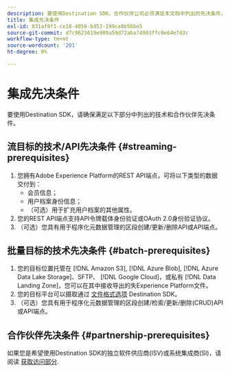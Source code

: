 ```yaml
---
description: 要使用Destination SDK，合作伙伴公司必须满足本文档中列出的先决条件。
title: 集成先决条件
exl-id: 031af9f1-ce18-4056-bd53-199ce8b56be5
source-git-commit: d7c9623619e989a59d72aba74903ffc0e64e7d3c
workflow-type: tm+mt
source-wordcount: '201'
ht-degree: 0%

---
```


# 集成先决条件

要使用Destination SDK，请确保满足以下部分中列出的技术和合作伙伴先决条件。

## 流目标的技术/API先决条件 {#streaming-prerequisites}

1. 您拥有Adobe Experience Platform的REST API端点，可将以下类型的数据交付到：
   * 会员信息；
   * 用户档案身份信息；
   * （可选）用于扩充用户档案的其他属性。
2. 您的REST API端点支持API令牌载体身份验证或OAuth 2.0身份验证协议。
3. （可选）您具有用于程序化元数据管理的区段创建/更新/删除API或API端点。

## 批量目标的技术先决条件 {#batch-prerequisites}

1. 您的目标位置托管在 [!DNL Amazon S3], [!DNL Azure Blob], [!DNL Azure Data Lake Storage]、SFTP、 [!DNL Google Cloud]，或私有 [!DNL Data Landing Zone]，您可以在其中接收导出的失Experience Platform文件。
2. 您的目标平台可以摄取通过 [文件格式选项](/help/destinations/destination-sdk/server-and-file-configuration.md#file-configuration) Destination SDK。
3. （可选）您具有用于程序化元数据管理的区段创建/检索/更新/删除(CRUD)API或API端点。

## 合作伙伴先决条件 {#partnership-prerequisites}

如果您是希望使用Destination SDK的独立软件供应商(ISV)或系统集成商(SI)，请阅读 [获取访问部分](./overview.md#get-access).
